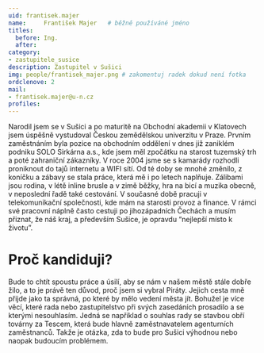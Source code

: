 ```yaml
---
uid: frantisek.majer
name:     František Majer 	# běžně používáné jméno
titles:
  before: Ing.
  after:
category:
- zastupitele_susice
description: Zastupitel v Sušici
img: people/frantisek_majer.png # zakomentuj radek dokud není fotka
ordclenove: 2
mail:
- frantisek.majer@u-n.cz 
profiles:
---
```

Narodil jsem se v Sušici a po maturitě na Obchodní akademii v Klatovech jsem úspěšně vystudoval Českou zemědělskou univerzitu v Praze. Prvním zaměstnáním byla pozice na obchodním oddělení v dnes již zaniklém podniku SOLO Sirkárna a.s., kde jsem měl zpočátku na starost tuzemský trh a poté zahraniční zákazníky. V roce 2004 jsme se s kamarády rozhodli proniknout do tajů internetu a WIFI sítí. Od té doby se mnohé změnilo, z koníčku a zábavy se stala práce, která mě i po letech naplňuje. Zálibami jsou rodina, v létě inline brusle a v zimě běžky, hra na bicí a muzika obecně, v neposlední řadě také cestování. V současné době pracuji v telekomunikační společnosti, kde mám na starosti provoz a finance. V rámci své pracovní náplně často cestuji po jihozápadních Čechách a musím přiznat, že náš kraj, a především Sušice, je opravdu “nejlepší místo k životu”. 

# Proč kandiduji?
Bude to chtít spoustu práce a úsilí, aby se nám v našem městě stále dobře žilo, a to je právě ten důvod, proč jsem si vybral Piráty. Jejich cesta mně přijde jako ta správná, po které by mělo vedení města jít. Bohužel je více věcí, které rada nebo zastupitelstvo při svých zasedáních prosadilo a se kterými nesouhlasím. Jedná se například o souhlas rady se stavbou obří továrny za Tescem, která bude hlavně zaměstnavatelem agenturních zaměstnanců. Takže je otázka, zda to bude pro Sušici výhodnou nebo naopak budoucím problémem.
